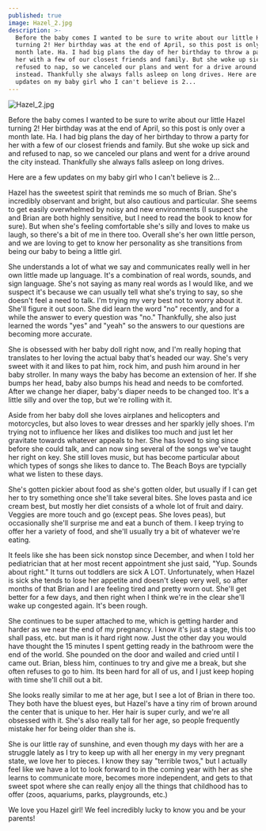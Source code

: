 ```yaml
---
published: true
image: Hazel_2.jpg
description: >-
  Before the baby comes I wanted to be sure to write about our little Hazel
  turning 2! Her birthday was at the end of April, so this post is only over a
  month late. Ha. I had big plans the day of her birthday to throw a party for
  her with a few of our closest friends and family. But she woke up sick and and
  refused to nap, so we canceled our plans and went for a drive around the city
  instead. Thankfully she always falls asleep on long drives. Here are a few
  updates on my baby girl who I can't believe is 2...
---
```

![Hazel_2.jpg]({{site.baseurl}}/img/Hazel_2.jpg)

Before the baby comes I wanted to be sure to write about our little Hazel turning 2! Her birthday was at the end of April, so this post is only over a month late. Ha. I had big plans the day of her birthday to throw a party for her with a few of our closest friends and family. But she woke up sick and and refused to nap, so we canceled our plans and went for a drive around the city instead. Thankfully she always falls asleep on long drives. 

Here are a few updates on my baby girl who I can't believe is 2... 

Hazel has the sweetest spirit that reminds me so much of Brian. She's incredibly observant and bright, but also cautious and particular. She seems to get easily overwhelmed by noisy and new environments (I suspect she and Brian are both highly sensitive, but I need to read the book to know for sure). But when she's feeling comfortable she's silly and loves to make us laugh, so there's a bit of me in there too. Overall she's her own little person, and we are loving to get to know her personality as she transitions from being our baby to being a little girl. 

She understands a lot of what we say and communicates really well in her own little made up language. It's a combination of real words, sounds, and sign language. She's not saying as many real words as I would like, and we suspect it's because we can usually tell what she's trying to say, so she doesn't feel a need to talk. I'm trying my very best not to worry about it. She'll figure it out soon. She did learn the word "no" recently, and for a while the answer to every question was "no." Thankfully, she also just learned the words "yes" and "yeah" so the answers to our questions are becoming more accurate. 

She is obsessed with her baby doll right now, and I'm really hoping that translates to her loving the actual baby that's headed our way. She's very sweet with it and likes to pat him, rock him, and push him around in her baby stroller. In many ways the baby has become an extension of her. If she bumps her head, baby also bumps his head and needs to be comforted. After we change her diaper, baby's diaper needs to be changed too. It's a little silly and over the top, but we're rolling with it. 

Aside from her baby doll she loves airplanes and helicopters and motorcycles, but also loves to wear dresses and her sparkly jelly shoes. I'm trying not to influence her likes and dislikes too much and just let her gravitate towards whatever appeals to her. She has loved to sing since before she could talk, and can now sing several of the songs we've taught her right on key. She still loves music, but has become particular about which types of songs she likes to dance to. The Beach Boys are typcially what we listen to these days.

She's gotten pickier about food as she's gotten older, but usually if I can get her to try something once she'll take several bites. She loves pasta and ice cream best, but mostly her diet consists of a whole lot of fruit and dairy. Veggies are more touch and go (except peas. She loves peas), but occasionally she'll surprise me and eat a bunch of them. I keep trying to offer her a variety of food, and she'll usually try a bit of whatever we're eating.

It feels like she has been sick nonstop since December, and when I told her pediatrician that at her most recent appointment she just said, "Yup. Sounds about right." It turns out toddlers are sick A LOT. Unfortunately, when Hazel is sick she tends to lose her appetite and doesn't sleep very well, so after months of that Brian and I are feeling tired and pretty worn out. She'll get better for a few days, and then right when I think we're in the clear she'll wake up congested again. It's been rough. 

She continues to be super attached to me, which is getting harder and harder as we near the end of my pregnancy. I know it's just a stage, this too shall pass, etc. but man is it hard right now. Just the other day you would have thought the 15 minutes I spent getting ready in the bathroom were the end of the world. She pounded on the door and wailed and cried until I came out. Brian, bless him, continues to try and give me a break, but she often refuses to go to him. Its been hard for all of us, and I just keep hoping with time she'll chill out a bit. 

She looks really similar to me at her age, but I see a lot of Brian in there too. They both have the bluest eyes, but Hazel's have a tiny rim of brown around the center that is unique to her. Her hair is super curly, and we're all obsessed with it. She's also really tall for her age, so people frequently mistake her for being older than she is. 

She is our little ray of sunshine, and even though my days with her are a struggle lately as I try to keep up with all her energy in my very pregnant state, we love her to pieces. I know they say "terrible twos," but I actually feel like we have a lot to look forward to in the coming year with her as she learns to communicate more, becomes more independent, and gets to that sweet spot where she can really enjoy all the things that childhood has to offer (zoos, aquariums, parks, playgrounds, etc.) 

We love you Hazel girl! We feel incredibly lucky to know you and be your parents!
